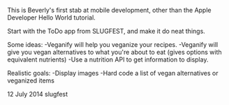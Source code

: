 This is Beverly's first stab at mobile development, other than the Apple Developer Hello World tutorial. 

Start with the ToDo app from SLUGFEST, and make it do neat things. 

Some ideas: 
-Veganify will help you veganize your recipes. 
-Veganify will give you vegan alternatives to what you're about to eat (gives options with equivalent nutrients) 
-Use a nutrition API to get information to display. 

Realistic goals: 
-Display images 
-Hard code a list of vegan alternatives or veganized items 

12 July 2014 
slugfest